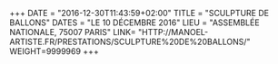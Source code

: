 +++
DATE = "2016-12-30T11:43:59+02:00"
TITLE = "SCULPTURE DE BALLONS"
DATES = "LE 10 DÉCEMBRE 2016"
LIEU = "ASSEMBLÉE NATIONALE, 75007 PARIS"
LINK= "HTTP://MANOEL-ARTISTE.FR/PRESTATIONS/SCULPTURE%20DE%20BALLONS/"
WEIGHT=9999969
+++
